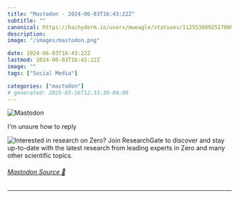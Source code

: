 ```yaml
---
title: "Mastodon - 2024-06-03T16:43:22Z"
subtitle: ""
canonical: https://hachyderm.io/users/mweagle/statuses/112553689251700926
description:
image: "/images/mastodon.png"

date: 2024-06-03T16:43:22Z
lastmod: 2024-06-03T16:43:22Z
image: ""
tags: ["Social Media"]

categories: ["mastodon"]
# generated: 2025-03-16T12:33:30-04:00
---
```

![Mastodon](/images/mastodon.png)

<p>I&#39;m unsure how to reply</p>

![Interested in research on Zero?
Join ResearchGate to discover and stay up-to-date with the latest research
from leading experts in Zero and many other scientific topics.](fe9223018948d20a.png)

###### [Mastodon Source 🐘](https://hachyderm.io/@mweagle/112553689251700926)

___
